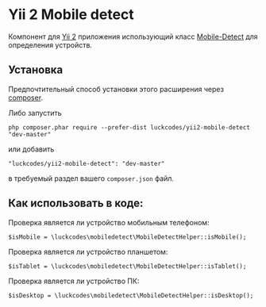 
# Yii 2 Mobile detect

Компонент для [Yii 2](http://www.yiiframework.com/) приложения использующий класс
[Mobile-Detect](https://github.com/serbanghita/Mobile-Detect) для определения устройств.

Установка
------------

Предпочтительный способ установки этого расширения через [composer](http://getcomposer.org/download/).

Либо запустить

```
php composer.phar require --prefer-dist luckcodes/yii2-mobile-detect "dev-master"
```

или добавить

```
"luckcodes/yii2-mobile-detect": "dev-master"
```

в требуемый раздел вашего `composer.json` файл.

Как использовать в коде:
---
Проверка является ли устройство мобильным телефоном:

```
$isMobile = \luckcodes\mobiledetect\MobileDetectHelper::isMobile();
```

Проверка является ли устройство планшетом:

```
$isTablet = \luckcodes\mobiledetect\MobileDetectHelper::isTablet();
```

Проверка является ли устройство ПК:

```
$isDesktop = \luckcodes\mobiledetect\MobileDetectHelper::isDesktop();
```
